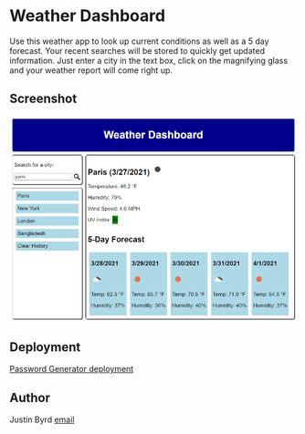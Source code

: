 # Weather Dashboard
Use this weather app to look up current conditions as well as a 5 day forecast.  Your recent searches will be stored to quickly get updated information.  Just enter a city in the text box, click on the magnifying glass and your weather report will come right up.

## Screenshot
![Password Generator screenshot](./assets/screenshot.png)

## Deployment
[Password Generator deployment](https://justinnbyrd.github.io/weather-dashboard/)

## Author
Justin Byrd [email](mailto:justin_byrd@hotmail.com)